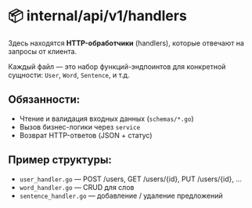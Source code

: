 # 📦 internal/api/v1/handlers

Здесь находятся **HTTP-обработчики** (handlers), которые отвечают на запросы от клиента.

Каждый файл — это набор функций-эндпоинтов для конкретной сущности: `User`, `Word`, `Sentence`, и т.д.

## Обязанности:
- Чтение и валидация входных данных (`schemas/*.go`)
- Вызов бизнес-логики через `service`
- Возврат HTTP-ответов (JSON + статус)

## Пример структуры:
- `user_handler.go` — POST /users, GET /users/{id}, PUT /users/{id}, ...
- `word_handler.go` — CRUD для слов
- `sentence_handler.go` — добавление / удаление предложений
